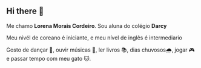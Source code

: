 ## Hi there 👋 

Me chamo **Lorena Morais Cordeiro**. Sou aluna do colégio **Darcy**

Meu nivél de coreano é iniciante, e meu nível de inglês é intermediario

Gosto de dançar 💃, ouvir músicas 🎵, ler livros 📚, dias chuvosos🌧️, jogar 🎮 e passar tempo com meu gato 🐱.
